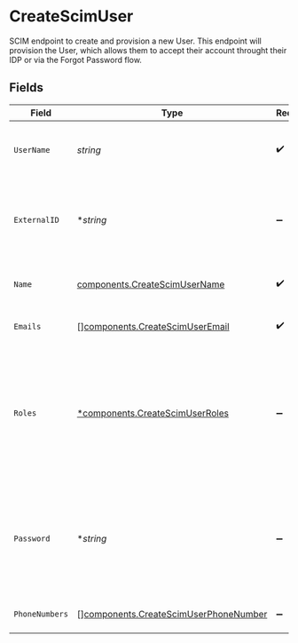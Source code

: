 # CreateScimUser

SCIM endpoint to create and provision a new User. This endpoint will provision the User, which allows them to accept their account throught their IDP or via the Forgot Password flow.


## Fields

| Field                                                                                                                           | Type                                                                                                                            | Required                                                                                                                        | Description                                                                                                                     |
| ------------------------------------------------------------------------------------------------------------------------------- | ------------------------------------------------------------------------------------------------------------------------------- | ------------------------------------------------------------------------------------------------------------------------------- | ------------------------------------------------------------------------------------------------------------------------------- |
| `UserName`                                                                                                                      | *string*                                                                                                                        | :heavy_check_mark:                                                                                                              | A service provider's unique identifier for the user                                                                             |
| `ExternalID`                                                                                                                    | **string*                                                                                                                       | :heavy_minus_sign:                                                                                                              | A unique identifier for the user from the external provisioning system                                                          |
| `Name`                                                                                                                          | [components.CreateScimUserName](../../models/components/createscimusername.md)                                                  | :heavy_check_mark:                                                                                                              | The components of the user's name                                                                                               |
| `Emails`                                                                                                                        | [][components.CreateScimUserEmail](../../models/components/createscimuseremail.md)                                              | :heavy_check_mark:                                                                                                              | Email addresses for the User                                                                                                    |
| `Roles`                                                                                                                         | [*components.CreateScimUserRoles](../../models/components/createscimuserroles.md)                                               | :heavy_minus_sign:                                                                                                              | Roles for the User. Options are owner, member, collaborator, or viewer. Roles may be specified as strings or SCIM role objects. |
| `Password`                                                                                                                      | **string*                                                                                                                       | :heavy_minus_sign:                                                                                                              | This attribute is intended to be used as a means to set, replace, or compare (i.e., filter for equality) a password             |
| `PhoneNumbers`                                                                                                                  | [][components.CreateScimUserPhoneNumber](../../models/components/createscimuserphonenumber.md)                                  | :heavy_minus_sign:                                                                                                              | Phone numbers for the User                                                                                                      |